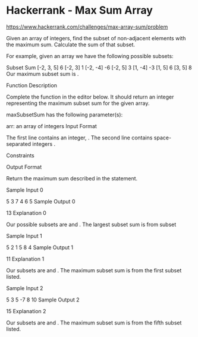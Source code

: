 # Hackerrank - Max Sum Array

<https://www.hackerrank.com/challenges/max-array-sum/problem>

Given an array of integers, find the subset of non-adjacent elements with the maximum sum. Calculate the sum of that subset.

For example, given an array  we have the following possible subsets:

Subset      Sum
[-2, 3, 5]   6
[-2, 3]      1
[-2, -4]    -6
[-2, 5]      3
[1, -4]     -3
[1, 5]       6
[3, 5]       8
Our maximum subset sum is .

Function Description

Complete the  function in the editor below. It should return an integer representing the maximum subset sum for the given array.

maxSubsetSum has the following parameter(s):

arr: an array of integers
Input Format

The first line contains an integer, . 
The second line contains  space-separated integers .

Constraints

Output Format

Return the maximum sum described in the statement.

Sample Input 0

5
3 7 4 6 5
Sample Output 0

13
Explanation 0

Our possible subsets are  and . The largest subset sum is  from subset 

Sample Input 1

5
2 1 5 8 4
Sample Output 1

11
Explanation 1

Our subsets are  and . The maximum subset sum is  from the first subset listed.

Sample Input 2

5
3 5 -7 8 10
Sample Output 2

15
Explanation 2

Our subsets are  and . The maximum subset sum is  from the fifth subset listed.